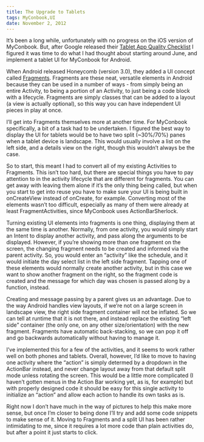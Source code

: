 ```yaml
---
title: The Upgrade to Tablets
tags: MyConbook,UI
date: November 2, 2012
---
```

It’s been a long while, unfortunately with no progress on the iOS version of MyConbook. But, after Google released their [Tablet App Quality Checklist](https://developer.android.com/docs/quality-guidelines/tablet-app-quality) I figured it was time to do what I had thought about starting around June, and implement a tablet UI for MyConbook for Android.

When Android released Honeycomb (version 3.0), they added a UI concept called [Fragments](https://developer.android.com/guide/components/fragments.html). Fragments are these neat, versatile elements in Android because they can be used in a number of ways - from simply being an entire Activity, to being a portion of an Activity, to just being a code block with a lifecycle. Fragments are simply classes that can be added to a layout (a view is actually optional), so this way you can have independent UI pieces in play at once.

I’ll get into Fragments themselves more at another time. For MyConbook specifically, a bit of a task had to be undertaken. I figured the best way to display the UI for tablets would be to have two split (~30%/70%) panes when a tablet device is landscape. This would usually involve a list on the left side, and a details view on the right, though this wouldn’t always be the case.

So to start, this meant I had to convert all of my existing Activities to Fragments. This isn’t too hard, but there are special things you have to pay attention to in the activity lifecycle that are different for fragments. You can get away with leaving them alone if it’s the only thing being called, but when you start to get into reuse you have to make sure your UI is being built in onCreateView instead of onCreate, for example. Converting most of the elements wasn’t too difficult, especially as many of them were already at least FragmentActivities, since MyConbook uses ActionBarSherlock.

Turning existing UI elements into fragments is one thing, displaying them at the same time is another. Normally, from one activity, you would simply start an Intent to display another activity, and pass along the arguments to be displayed. However, if you’re showing more than one fragment on the screen, the changing fragment needs to be created and informed via the parent activity. So, you would enter an “activity” like the schedule, and it would initiate the day select list in the left side fragment. Tapping one of these elements would normally create another activity, but in this case we want to show another fragment on the right, so the fragment code is created and the message for which day was chosen is passed along by a function, instead.

Creating and message passing by a parent gives us an advantage. Due to the way Android handles view layouts, if we’re not on a large screen in landscape view, the right side fragment container will not be inflated. So we can tell at runtime that it is not there, and instead replace the existing “left side” container (the only one, on any other size/orientation) with the new fragment. Fragments have automatic back-stacking, so we can pop it off and go backwards automatically without having to manage it.

I’ve implemented this for a few of the activities, and it seems to work rather well on both phones and tablets. Overall, however, I’d like to move to having one activity where the “action” is simply determed by a dropdown in the ActionBar instead, and never change layout away from that default split mode unless rotating the screen. This would be a little more complicated (I haven’t gotten menus in the Action Bar working yet, as is, for example) but with properly designed code it should be easy for this single activity to initialize an “action” and allow each action to handle its own tasks as is.

Right now I don’t have much in the way of pictures to help this make more sense, but once I’m closer to being done I’ll try and add some code snippets to make sense of it. Moving to Fragments and a split UI has been rather intimidating to me, since it requires a lot more code than plain activities do, but after a point it just starts to click.
